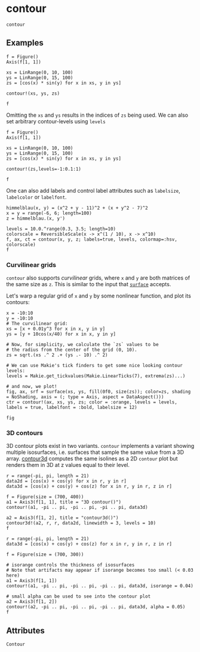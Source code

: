 # contour

```@shortdocs; canonical=false
contour
```


## Examples

```@figure
f = Figure()
Axis(f[1, 1])

xs = LinRange(0, 10, 100)
ys = LinRange(0, 15, 100)
zs = [cos(x) * sin(y) for x in xs, y in ys]

contour!(xs, ys, zs)

f
```

Omitting the `xs` and `ys` results in the indices of `zs` being used. We can also set arbitrary contour-levels using `levels`

```@figure
f = Figure()
Axis(f[1, 1])

xs = LinRange(0, 10, 100)
ys = LinRange(0, 15, 100)
zs = [cos(x) * sin(y) for x in xs, y in ys]

contour!(zs,levels=-1:0.1:1)

f
```

One can also add labels and control label attributes such as `labelsize`, `labelcolor` or `labelfont`.

```@figure
himmelblau(x, y) = (x^2 + y - 11)^2 + (x + y^2 - 7)^2
x = y = range(-6, 6; length=100)
z = himmelblau.(x, y')

levels = 10.0.^range(0.3, 3.5; length=10)
colorscale = ReversibleScale(x -> x^(1 / 10), x -> x^10)
f, ax, ct = contour(x, y, z; labels=true, levels, colormap=:hsv, colorscale)
f
```

### Curvilinear grids

`contour` also supports _curvilinear_ grids, where `x` and `y` are both matrices of the same size as `z`.
This is similar to the input that [`surface`](@ref) accepts.

Let's warp a regular grid of `x` and `y` by some nonlinear function, and plot its contours:

```@figure
x = -10:10
y = -10:10
# The curvilinear grid:
xs = [x + 0.01y^3 for x in x, y in y]
ys = [y + 10cos(x/40) for x in x, y in y]

# Now, for simplicity, we calculate the `zs` values to be
# the radius from the center of the grid (0, 10).
zs = sqrt.(xs .^ 2 .+ (ys .- 10) .^ 2)

# We can use Makie's tick finders to get some nice looking contour levels:
levels = Makie.get_tickvalues(Makie.LinearTicks(7), extrema(zs)...)

# and now, we plot!
fig, ax, srf = surface(xs, ys, fill(0f0, size(zs)); color=zs, shading = NoShading, axis = (; type = Axis, aspect = DataAspect()))
ctr = contour!(ax, xs, ys, zs; color = :orange, levels = levels, labels = true, labelfont = :bold, labelsize = 12)

fig
```

### 3D contours

3D contour plots exist in two variants.
`contour` implements a variant showing multiple isosurfaces, i.e. surfaces that sample the same value from a 3D array.
[contour3d](@ref) computes the same isolines as a 2D `contour` plot but renders them in 3D at z values equal to their level.

```@figure backend=GLMakie
r = range(-pi, pi, length = 21)
data2d = [cos(x) + cos(y) for x in r, y in r]
data3d = [cos(x) + cos(y) + cos(z) for x in r, y in r, z in r]

f = Figure(size = (700, 400))
a1 = Axis3(f[1, 1], title = "3D contour()")
contour!(a1, -pi .. pi, -pi .. pi, -pi .. pi, data3d)

a2 = Axis3(f[1, 2], title = "contour3d()")
contour3d!(a2, r, r, data2d, linewidth = 3, levels = 10)
f
```

```@figure backend=GLMakie
r = range(-pi, pi, length = 21)
data3d = [cos(x) + cos(y) + cos(z) for x in r, y in r, z in r]

f = Figure(size = (700, 300))

# isorange controls the thickness of isosurfaces
# Note that artifacts may appear if isorange becomes too small (< 0.03 here)
a1 = Axis3(f[1, 1])
contour!(a1, -pi .. pi, -pi .. pi, -pi .. pi, data3d, isorange = 0.04)

# small alpha can be used to see into the contour plot
a2 = Axis3(f[1, 2])
contour!(a2, -pi .. pi, -pi .. pi, -pi .. pi, data3d, alpha = 0.05)
f
```


## Attributes

```@attrdocs
Contour
```
